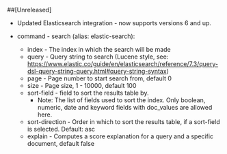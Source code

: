 ##[Unreleased]
 - Updated Elasticsearch integration - now supports versions 6 and up.
 
 - command  - search (alias: elastic-search):
    -  index - The index in which the search will be made
    - query - Query string to search (Lucene style, see: https://www.elastic.co/guide/en/elasticsearch/reference/7.3/query-dsl-query-string-query.html#query-string-syntax)
    - page - Page number to start search from, default 0
    - size - Page size, 1 - 10000, default 100
    - sort-field -  field to sort the results table by.
        - Note: The list of fields used to sort the index. Only boolean, numeric, date and keyword fields with doc_values are allowed here.
    - sort-direction - Order in which to sort the results table, if a sort-field is selected. Default: asc
    - explain - Computes a score explanation for a query and a specific document, default false